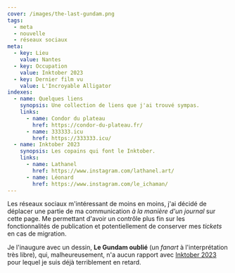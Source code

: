 ```yaml
---
cover: /images/the-last-gundam.png
tags:
  - meta
  - nouvelle
  - réseaux sociaux
meta:
  - key: Lieu
    value: Nantes
  - key: Occupation
    value: Inktober 2023
  - key: Dernier film vu
    value: L'Incroyable Alligator
indexes:
  - name: Quelques liens
    synopsis: Une collection de liens que j'ai trouvé sympas.
    links:
      - name: Condor du plateau
        href: https://condor-du-plateau.fr/
      - name: 333333.icu
        href: https://333333.icu/
  - name: Inktober 2023
    synopsis: Les copains qui font le Inktober.
    links:
      - name: Lathanel
        href: https://www.instagram.com/lathanel.art/
      - name: Léonard
        href: https://www.instagram.com/le_ichaman/
---
```


Les réseaux sociaux m'intéressant de moins en moins, j'ai décidé de déplacer une
partie de ma communication _à la manière d'un journal_ sur cette page. Me
permettant d'avoir un contrôle plus fin sur les fonctionnalités de publication
et potentiellement de conserver mes _tickets_ en cas de migration.

Je l'inaugure avec un dessin, **Le Gundam oublié** (un _fanart_ à
l'interprétation très libre), qui, malheureusement, n'a aucun rapport avec
[Inktober 2023](https://inktober.com/rules) pour lequel je suis déjà
terriblement en retard.
